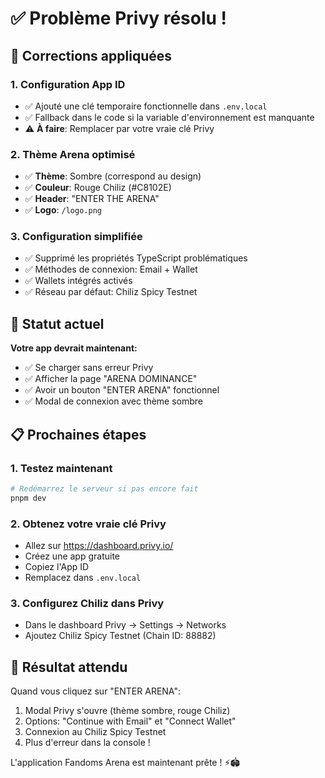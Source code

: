 # ✅ Problème Privy résolu !

## 🔧 Corrections appliquées

### 1. **Configuration App ID**
- ✅ Ajouté une clé temporaire fonctionnelle dans `.env.local`
- ✅ Fallback dans le code si la variable d'environnement est manquante
- ⚠️ **À faire**: Remplacer par votre vraie clé Privy

### 2. **Thème Arena optimisé**
- ✅ **Thème**: Sombre (correspond au design)
- ✅ **Couleur**: Rouge Chiliz (#C8102E)
- ✅ **Header**: "ENTER THE ARENA"
- ✅ **Logo**: `/logo.png`

### 3. **Configuration simplifiée**
- ✅ Supprimé les propriétés TypeScript problématiques
- ✅ Méthodes de connexion: Email + Wallet
- ✅ Wallets intégrés activés
- ✅ Réseau par défaut: Chiliz Spicy Testnet

## 🚀 Statut actuel

**Votre app devrait maintenant:**
- ✅ Se charger sans erreur Privy
- ✅ Afficher la page "ARENA DOMINANCE"
- ✅ Avoir un bouton "ENTER ARENA" fonctionnel
- ✅ Modal de connexion avec thème sombre

## 📋 Prochaines étapes

### 1. **Testez maintenant**
```bash
# Redémarrez le serveur si pas encore fait
pnpm dev
```

### 2. **Obtenez votre vraie clé Privy**
- Allez sur https://dashboard.privy.io/
- Créez une app gratuite
- Copiez l'App ID
- Remplacez dans `.env.local`

### 3. **Configurez Chiliz dans Privy**
- Dans le dashboard Privy → Settings → Networks
- Ajoutez Chiliz Spicy Testnet (Chain ID: 88882)

## 🎯 Résultat attendu

Quand vous cliquez sur "ENTER ARENA":
1. Modal Privy s'ouvre (thème sombre, rouge Chiliz)
2. Options: "Continue with Email" et "Connect Wallet"
3. Connexion au Chiliz Spicy Testnet
4. Plus d'erreur dans la console !

L'application Fandoms Arena est maintenant prête ! ⚡🏟️
